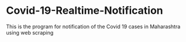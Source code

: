 # Covid-19-Realtime-Notification
This is the program for notification of the Covid 19 cases in Maharashtra using web scraping 
